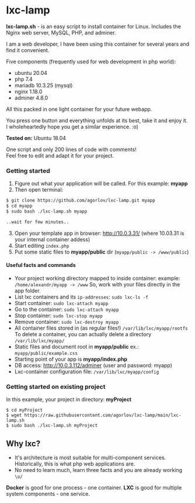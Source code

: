 # lxc-lamp

**lxc-lamp.sh** - is an easy script to install container for Linux. Includes the Nginx web server, MySQL, PHP, and adminer.

I am a web developer, I have been using this container for several years and find it convenient.

Five components (frequently used for web development in php world):

- ubuntu 20.04 
- php 7.4
- mariadb 10.3.25 (mysql)
- nginx 1.18.0
- adminer 4.8.0 

All this packed in one light container for your future webapp.

You press one button and everything unfolds at its best, take it and enjoy it.\
I wholeheartedly hope you get a similar experience. :o)


**Tested on:** Ubuntu 18.04

One script and only 200 lines of code with comments!\
Feel free to edit and adapt it for your project.


### Getting started

1. Figure out what your application will be called. For this example: **myapp**
2. Then open terminal:
 ```bash
 $ git clone https://github.com/agorlov/lxc-lamp.git myapp
 $ cd myapp
 $ sudo bash ./lxc-lamp.sh myapp
 
 ..wait for few minutes..
 ```
3. Open your template app in browser: http://10.0.3.31/ (where 10.03.31 is your internal container addess)
4. Start editing ``index.php`` 
5. Put some static files to **myapp/public** dir (``myapp/public -> /www/public``)


#### Useful facts and commands

- Your project working directory mapped to inside container:
  example: ``/home/alexandr/myapp -> /www``
  So, work with your files directly in the app folder.
- List lxc containers and its ``ip-addresses``: ``sudo lxc-ls -f``
- Start container: ``sudo lxc-attach myapp``
- Go to the container: ``sudo lxc-attach myapp``
- Stop container: ``sudo lxc-stop myapp``
- Remove container: ``sudo lxc-destroy myapp``
- All container files stored in (as regular files!) ``/var/lib/lxc/myapp/rootfs``
  To delete a container, you can actually delete a directory ``/var/lib/lxc/myapp/``
- Static files and document root in **myapp/public** ex.: ``myapp/public/example.css``
- Starting point of your app is **myapp/index.php**
- DB access: http://10.0.3.112/adminer (user and password: myapp)
- Lxc-container configuration file: ``/var/lib/lxc/myapp/config``

### Getting started on existing project

In this example, your project in directory: **myProject**

```
$ cd myProject
$ wget https://raw.githubusercontent.com/agorlov/lxc-lamp/main/lxc-lamp.sh
$ sudo bash ./lxc-lamp.sh myProject
```

## Why lxc?

- It's architecture is most suitable for multi-component services.
  Historically, this is what php web applications are.
- No need to learn much, learn three facts and you are already working ``\o/``

**Docker** is good for one process - one container.
**LXC** is good for multiple system components - one service.


